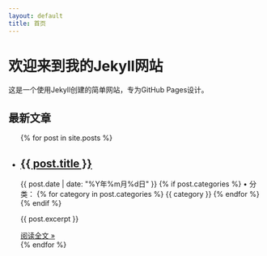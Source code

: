 ```yaml
---
layout: default
title: 首页
---
```


# 欢迎来到我的Jekyll网站

这是一个使用Jekyll创建的简单网站，专为GitHub Pages设计。

## 最新文章

<ul class="post-list">
  {% for post in site.posts %}
    <li>
      <h2>
        <a href="{{ post.url | relative_url }}">{{ post.title }}</a>
      </h2>
      <p class="post-meta">
        {{ post.date | date: "%Y年%m月%d日" }}
        {% if post.categories %}
        • 
        <span class="post-categories">
          分类：
          {% for category in post.categories %}
            <span class="post-category">{{ category }}</span>
          {% endfor %}
        </span>
        {% endif %}
      </p>
      <p>
        {{ post.excerpt }}
      </p>
      <a href="{{ post.url | relative_url }}">阅读全文 &raquo;</a>
    </li>
  {% endfor %}
</ul>
